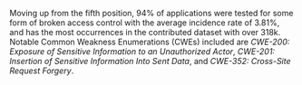 Moving up from the fifth position, 94% of applications were tested for some form of broken access control with the average incidence rate of 3.81%, and has the most occurrences in the contributed dataset with over 318k. Notable Common Weakness Enumerations (CWEs) included are _CWE-200: Exposure of Sensitive Information to an Unauthorized Actor_, _CWE-201: Insertion of Sensitive Information Into Sent Data_, and _CWE-352: Cross-Site Request Forgery_.